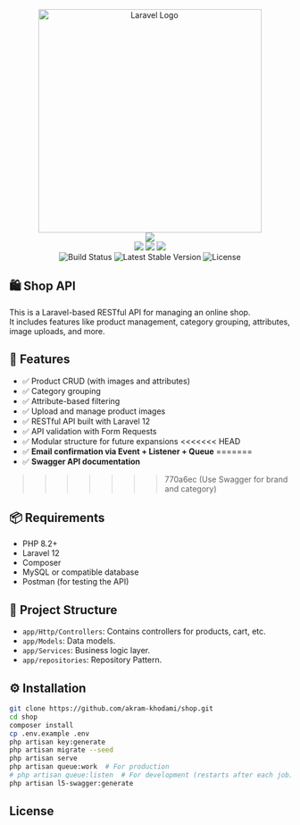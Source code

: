 <div align="center">
 <a href="https://laravel.com" target="_blank">
  <img src="https://raw.githubusercontent.com/laravel/art/master/logo-lockup/5%20SVG/2%20CMYK/1%20Full%20Color/laravel-logolockup-cmyk-red.svg" width="400" alt="Laravel Logo">
 </a>
</div>

<div align="center">
 <img src="https://img.shields.io/badge/AKRAM-KHODAMI-blue?style=for-the-badge" />
</div>

<div align="center">
 <img src="https://img.shields.io/badge/Laravel-API%20Auth-red?style=for-the-badge&logo=laravel" />
 <img src="https://img.shields.io/badge/PHP-8.2%2B-blue?style=for-the-badge&logo=php" />
 <img src="https://img.shields.io/badge/Auth-Sanctum-orange?style=for-the-badge" />
</div>

<div align="center">
 <img src="https://github.com/laravel/framework/workflows/tests/badge.svg" alt="Build Status">
 <img src="https://img.shields.io/packagist/v/laravel/framework" alt="Latest Stable Version">
 <img src="https://img.shields.io/packagist/l/laravel/framework" alt="License">
</div>

## 🛍️ Shop API

This is a Laravel-based RESTful API for managing an online shop.  
It includes features like product management, category grouping, attributes, image uploads, and more.

## 🚀 Features
- ✅ Product CRUD (with images and attributes)
- ✅ Category grouping
- ✅ Attribute-based filtering
- ✅ Upload and manage product images
- ✅ RESTful API built with Laravel 12
- ✅ API validation with Form Requests
- ✅ Modular structure for future expansions
<<<<<<< HEAD
- ✅ **Email confirmation via Event + Listener + Queue**
=======
- ✅ **Swagger API documentation**
>>>>>>> 770a6ec (Use Swagger for brand and category)

## 📦 Requirements

- PHP 8.2+
- Laravel 12
- Composer
- MySQL or compatible database
- Postman (for testing the API)

## 📂 Project Structure
- `app/Http/Controllers`: Contains controllers for products, cart, etc.
- `app/Models`: Data models.
- `app/Services`: Business logic layer.
- `app/repositories`: Repository Pattern.

## ⚙️ Installation

```bash
git clone https://github.com/akram-khodami/shop.git
cd shop
composer install
cp .env.example .env
php artisan key:generate
php artisan migrate --seed
php artisan serve
php artisan queue:work  # For production
# php artisan queue:listen  # For development (restarts after each job)
php artisan l5-swagger:generate
```
## License
